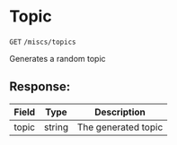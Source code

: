 # Topic

`GET` `/miscs/topics`

Generates a random topic

## Response:


| Field | Type | Description|
|-------|------|------------|
| topic | string | The generated topic |
